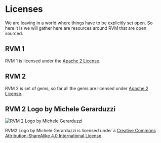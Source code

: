 # Licenses

We are leaving in a world where things have to be explicitly set open.
So here it is we will gather here are resources around RVM that are open sourced.

## RVM 1

RVM 1 is licensed under the
[Apache 2 License](/license/Apache_2.txt).

## RVM 2

RVM 2 is set of gems, so far all the gems are licensed under
[Apache 2 License](/license/Apache_2.txt).

## RVM 2 Logo by Michele Gerarduzzi

![RVM 2 Logo by Michele Gerarduzzi](/images/rvm-logo-gerarduzzi.png)

RVM2 Logo by Michele Gerarduzzi is licensed under a
[Creative Commons Attribution-ShareAlike 4.0 International License](/license/CC_BY-SA_40.txt).
